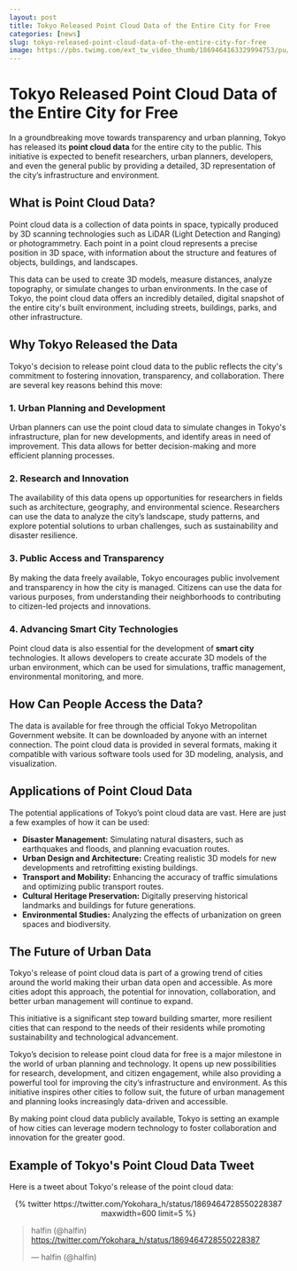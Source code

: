 ```yaml
---
layout: post
title: Tokyo Released Point Cloud Data of the Entire City for Free
categories: [news]
slug: tokyo-released-point-cloud-data-of-the-entire-city-for-free
image: https://pbs.twimg.com/ext_tw_video_thumb/1869464163329994753/pu/img/kGsLU_bXo5PEYqpX.jpg
---
```


# Tokyo Released Point Cloud Data of the Entire City for Free

In a groundbreaking move towards transparency and urban planning, Tokyo has released its **point cloud data** for the entire city to the public. This initiative is expected to benefit researchers, urban planners, developers, and even the general public by providing a detailed, 3D representation of the city’s infrastructure and environment.

## What is Point Cloud Data?

Point cloud data is a collection of data points in space, typically produced by 3D scanning technologies such as LiDAR (Light Detection and Ranging) or photogrammetry. Each point in a point cloud represents a precise position in 3D space, with information about the structure and features of objects, buildings, and landscapes.

This data can be used to create 3D models, measure distances, analyze topography, or simulate changes to urban environments. In the case of Tokyo, the point cloud data offers an incredibly detailed, digital snapshot of the entire city's built environment, including streets, buildings, parks, and other infrastructure.

## Why Tokyo Released the Data

Tokyo's decision to release point cloud data to the public reflects the city's commitment to fostering innovation, transparency, and collaboration. There are several key reasons behind this move:

### 1. **Urban Planning and Development**
Urban planners can use the point cloud data to simulate changes in Tokyo's infrastructure, plan for new developments, and identify areas in need of improvement. This data allows for better decision-making and more efficient planning processes.

### 2. **Research and Innovation**
The availability of this data opens up opportunities for researchers in fields such as architecture, geography, and environmental science. Researchers can use the data to analyze the city’s landscape, study patterns, and explore potential solutions to urban challenges, such as sustainability and disaster resilience.

### 3. **Public Access and Transparency**
By making the data freely available, Tokyo encourages public involvement and transparency in how the city is managed. Citizens can use the data for various purposes, from understanding their neighborhoods to contributing to citizen-led projects and innovations.

### 4. **Advancing Smart City Technologies**
Point cloud data is also essential for the development of **smart city** technologies. It allows developers to create accurate 3D models of the urban environment, which can be used for simulations, traffic management, environmental monitoring, and more.

## How Can People Access the Data?

The data is available for free through the official Tokyo Metropolitan Government website. It can be downloaded by anyone with an internet connection. The point cloud data is provided in several formats, making it compatible with various software tools used for 3D modeling, analysis, and visualization.

## Applications of Point Cloud Data

The potential applications of Tokyo’s point cloud data are vast. Here are just a few examples of how it can be used:

- **Disaster Management:** Simulating natural disasters, such as earthquakes and floods, and planning evacuation routes.
- **Urban Design and Architecture:** Creating realistic 3D models for new developments and retrofitting existing buildings.
- **Transport and Mobility:** Enhancing the accuracy of traffic simulations and optimizing public transport routes.
- **Cultural Heritage Preservation:** Digitally preserving historical landmarks and buildings for future generations.
- **Environmental Studies:** Analyzing the effects of urbanization on green spaces and biodiversity.

## The Future of Urban Data

Tokyo's release of point cloud data is part of a growing trend of cities around the world making their urban data open and accessible. As more cities adopt this approach, the potential for innovation, collaboration, and better urban management will continue to expand.

This initiative is a significant step toward building smarter, more resilient cities that can respond to the needs of their residents while promoting sustainability and technological advancement.

Tokyo’s decision to release point cloud data for free is a major milestone in the world of urban planning and technology. It opens up new possibilities for research, development, and citizen engagement, while also providing a powerful tool for improving the city’s infrastructure and environment. As this initiative inspires other cities to follow suit, the future of urban management and planning looks increasingly data-driven and accessible.

By making point cloud data publicly available, Tokyo is setting an example of how cities can leverage modern technology to foster collaboration and innovation for the greater good.

## Example of Tokyo's Point Cloud Data Tweet

Here is a tweet about Tokyo's release of the point cloud data:

<div class='jekyll-twitter-plugin' align="center">
    {% twitter https://twitter.com/Yokohara_h/status/1869464728550228387 maxwidth=600 limit=5 %}
</div>

<blockquote class="twitter-tweet" data-lang="en"><p lang="en" dir="ltr">halfin (@halfin) <a href="https://twitter.com/Yokohara_h/status/1869464728550228387">https://twitter.com/Yokohara_h/status/1869464728550228387</a></p>&mdash; halfin (@halfin) <a href="https://twitter.com/Yokohara_h/status/1869464728550228387"></a></blockquote>
<script async="" src="//platform.twitter.com/widgets.js" charset="utf-8"></script>
